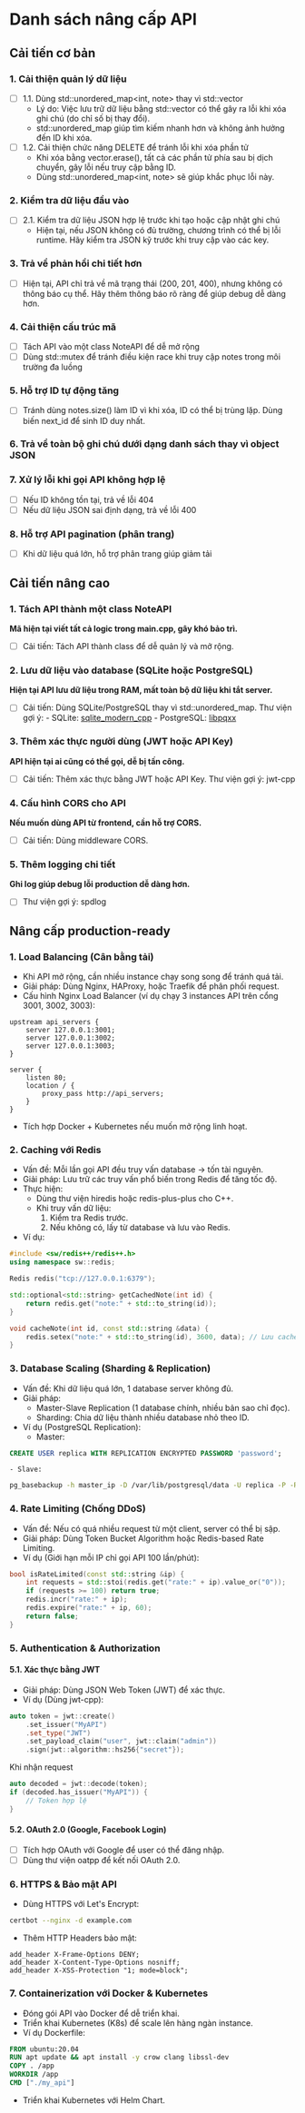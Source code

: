 # Danh sách nâng cấp API

## Cải tiến cơ bản

### 1. Cải thiện quản lý dữ liệu

- [ ] 1.1. Dùng std::unordered_map<int, note> thay vì std::vector<note>
  - Lý do: Việc lưu trữ dữ liệu bằng std::vector có thể gây ra lỗi khi xóa ghi chú (do chỉ số bị thay đổi).
  - std::unordered_map giúp tìm kiếm nhanh hơn và không ảnh hưởng đến ID khi xóa.
- [ ] 1.2. Cải thiện chức năng DELETE để tránh lỗi khi xóa phần tử
  - Khi xóa bằng vector.erase(), tất cả các phần tử phía sau bị dịch chuyển, gây lỗi nếu truy cập bằng ID.
  - Dùng std::unordered_map<int, note> sẽ giúp khắc phục lỗi này.

### 2. Kiểm tra dữ liệu đầu vào

- [ ] 2.1. Kiểm tra dữ liệu JSON hợp lệ trước khi tạo hoặc cập nhật ghi chú
  - Hiện tại, nếu JSON không có đủ trường, chương trình có thể bị lỗi runtime. Hãy kiểm tra JSON kỹ trước khi truy cập vào các key.

### 3. Trả về phản hồi chi tiết hơn

- [ ] Hiện tại, API chỉ trả về mã trạng thái (200, 201, 400), nhưng không có thông báo cụ thể. Hãy thêm thông báo rõ ràng để giúp debug dễ dàng hơn.

### 4. Cải thiện cấu trúc mã

- [ ] Tách API vào một class NoteAPI để dễ mở rộng
- [ ] Dùng std::mutex để tránh điều kiện race khi truy cập notes trong môi trường đa luồng

### 5. Hỗ trợ ID tự động tăng

- [ ] Tránh dùng notes.size() làm ID vì khi xóa, ID có thể bị trùng lặp. Dùng biến next_id để sinh ID duy nhất.

### 6. Trả về toàn bộ ghi chú dưới dạng danh sách thay vì object JSON

### 7. Xử lý lỗi khi gọi API không hợp lệ

- [ ] Nếu ID không tồn tại, trả về lỗi 404
- [ ] Nếu dữ liệu JSON sai định dạng, trả về lỗi 400

### 8. Hỗ trợ API pagination (phân trang)

- [ ] Khi dữ liệu quá lớn, hỗ trợ phân trang giúp giảm tải

## Cải tiến nâng cao

### 1. Tách API thành một class NoteAPI

**Mã hiện tại viết tất cả logic trong main.cpp, gây khó bảo trì.**

- [ ] Cải tiến: Tách API thành class để dễ quản lý và mở rộng.

### 2. Lưu dữ liệu vào database (SQLite hoặc PostgreSQL)

**Hiện tại API lưu dữ liệu trong RAM, mất toàn bộ dữ liệu khi tắt server.**

- [ ] Cải tiến: Dùng SQLite/PostgreSQL thay vì std::unordered_map.
      Thư viện gợi ý: - SQLite: [sqlite_modern_cpp]() - PostgreSQL: [libpqxx]()

### 3. Thêm xác thực người dùng (JWT hoặc API Key)

**API hiện tại ai cũng có thể gọi, dễ bị tấn công.**

- [ ] Cải tiến: Thêm xác thực bằng JWT hoặc API Key.
      Thư viện gợi ý: jwt-cpp

### 4. Cấu hình CORS cho API

**Nếu muốn dùng API từ frontend, cần hỗ trợ CORS.**

- [ ] Cải tiến: Dùng middleware CORS.

### 5. Thêm logging chi tiết

**Ghi log giúp debug lỗi production dễ dàng hơn.**

- [ ] Thư viện gợi ý: spdlog

## Nâng cấp production-ready

### 1. Load Balancing (Cân bằng tải)

- Khi API mở rộng, cần nhiều instance chạy song song để tránh quá tải.
- Giải pháp: Dùng Nginx, HAProxy, hoặc Traefik để phân phối request.
- Cấu hình Nginx Load Balancer (ví dụ chạy 3 instances API trên cổng 3001, 3002, 3003):

```nginx
upstream api_servers {
    server 127.0.0.1:3001;
    server 127.0.0.1:3002;
    server 127.0.0.1:3003;
}

server {
    listen 80;
    location / {
        proxy_pass http://api_servers;
    }
}
```

- Tích hợp Docker + Kubernetes nếu muốn mở rộng linh hoạt.

### 2. Caching với Redis

- Vấn đề: Mỗi lần gọi API đều truy vấn database → tốn tài nguyên.
- Giải pháp: Lưu trữ các truy vấn phổ biến trong Redis để tăng tốc độ.
- Thực hiện:
  - Dùng thư viện hiredis hoặc redis-plus-plus cho C++.
  - Khi truy vấn dữ liệu:
    1. Kiểm tra Redis trước.
    2. Nếu không có, lấy từ database và lưu vào Redis.
- Ví dụ:

```cpp
#include <sw/redis++/redis++.h>
using namespace sw::redis;

Redis redis("tcp://127.0.0.1:6379");

std::optional<std::string> getCachedNote(int id) {
    return redis.get("note:" + std::to_string(id));
}

void cacheNote(int id, const std::string &data) {
    redis.setex("note:" + std::to_string(id), 3600, data); // Lưu cache trong 1 giờ
}
```

### 3. Database Scaling (Sharding & Replication)

- Vấn đề: Khi dữ liệu quá lớn, 1 database server không đủ.
- Giải pháp:
  - Master-Slave Replication (1 database chính, nhiều bản sao chỉ đọc).
  - Sharding: Chia dữ liệu thành nhiều database nhỏ theo ID.
- Ví dụ (PostgreSQL Replication):
  - Master:

```sql
CREATE USER replica WITH REPLICATION ENCRYPTED PASSWORD 'password';
```

    - Slave:

```sh
pg_basebackup -h master_ip -D /var/lib/postgresql/data -U replica -P -R
```

### 4. Rate Limiting (Chống DDoS)

- Vấn đề: Nếu có quá nhiều request từ một client, server có thể bị sập.
- Giải pháp: Dùng Token Bucket Algorithm hoặc Redis-based Rate Limiting.
- Ví dụ (Giới hạn mỗi IP chỉ gọi API 100 lần/phút):

```cpp
bool isRateLimited(const std::string &ip) {
    int requests = std::stoi(redis.get("rate:" + ip).value_or("0"));
    if (requests >= 100) return true;
    redis.incr("rate:" + ip);
    redis.expire("rate:" + ip, 60);
    return false;
}
```

### 5. Authentication & Authorization

#### 5.1. Xác thực bằng JWT

- Giải pháp: Dùng JSON Web Token (JWT) để xác thực.
- Ví dụ (Dùng jwt-cpp):

```cpp
auto token = jwt::create()
    .set_issuer("MyAPI")
    .set_type("JWT")
    .set_payload_claim("user", jwt::claim("admin"))
    .sign(jwt::algorithm::hs256{"secret"});
```

Khi nhận request

```cpp
auto decoded = jwt::decode(token);
if (decoded.has_issuer("MyAPI")) {
    // Token hợp lệ
}
```

#### 5.2. OAuth 2.0 (Google, Facebook Login)

- [ ] Tích hợp OAuth với Google để user có thể đăng nhập.
- [ ] Dùng thư viện oatpp để kết nối OAuth 2.0.

### 6. HTTPS & Bảo mật API

- Dùng HTTPS với Let's Encrypt:

```sh
certbot --nginx -d example.com
```

- Thêm HTTP Headers bảo mật:

```nginx
add_header X-Frame-Options DENY;
add_header X-Content-Type-Options nosniff;
add_header X-XSS-Protection "1; mode=block";
```

### 7. Containerization với Docker & Kubernetes

- Đóng gói API vào Docker để dễ triển khai.
- Triển khai Kubernetes (K8s) để scale lên hàng ngàn instance.
- Ví dụ Dockerfile:

```dockerfile
FROM ubuntu:20.04
RUN apt update && apt install -y crow clang libssl-dev
COPY . /app
WORKDIR /app
CMD ["./my_api"]
```

- Triển khai Kubernetes với Helm Chart.
